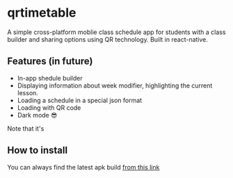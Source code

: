# qrtimetable
A simple cross-platform moblie class schedule app for students with a class builder and sharing options using QR technology. 
Built in react-native.

## Features (in future)
- In-app shedule builder
- Displaying information about week modifier, highlighting the current lesson.
- Loading a schedule in a special json format
- Loading with QR code
- Dark mode :sunglasses:

Note that it's

## How to install
You can always find the latest apk build  <a href="https://github.com/warhome/qrtimetable/raw/master/android/app/build/outputs/apk/release/app-release.apk">from this link</a>
